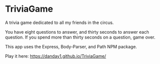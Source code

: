 # TriviaGame

A trivia game dedicated to all my friends in the circus. 

You have eight questions to answer, and thirty seconds to answer each question. If you spend more than thirty seconds on a question, game over.

This app uses the Express, Body-Parser, and Path NPM package.


Play it here:
https://danday1.github.io/TriviaGame/
